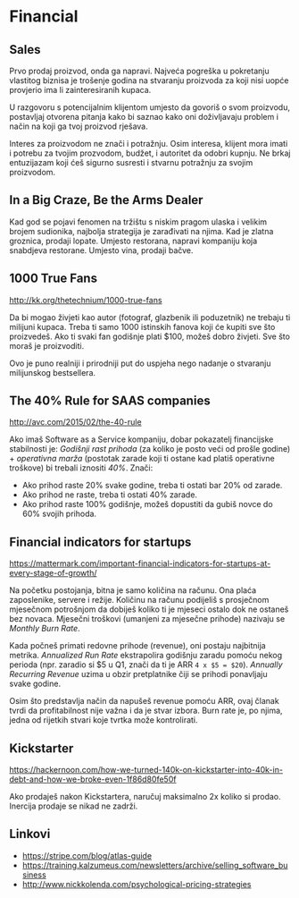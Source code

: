# Financial

## Sales

Prvo prodaj proizvod, onda ga napravi. Najveća pogreška u pokretanju vlastitog biznisa je trošenje godina na stvaranju proizvoda za koji nisi uopće provjerio ima li zainteresiranih kupaca.

U razgovoru s potencijalnim klijentom umjesto da govoriš o svom proizvodu, postavljaj otvorena pitanja kako bi saznao kako oni doživljavaju problem i način na koji ga tvoj proizvod rješava.

Interes za proizvodom ne znači i potražnju. Osim interesa, klijent mora imati i potrebu za tvojim prozvodom, budžet, i autoritet da odobri kupnju. Ne brkaj entuzijazam koji ćeš sigurno susresti i stvarnu potražnju za svojim proizvodom.

## In a Big Craze, Be the Arms Dealer

Kad god se pojavi fenomen na tržištu s niskim pragom ulaska i velikim brojem sudionika, najbolja strategija je zarađivati na njima. Kad je zlatna groznica, prodaji lopate. Umjesto restorana, napravi kompaniju koja snabdjeva restorane. Umjesto vina, prodaji bačve.

## 1000 True Fans

http://kk.org/thetechnium/1000-true-fans

Da bi mogao živjeti kao autor (fotograf, glazbenik ili poduzetnik) ne trebaju ti milijuni kupaca. Treba ti samo 1000 istinskih fanova koji će kupiti sve što proizvedeš. Ako ti svaki fan godišnje plati $100, možeš dobro živjeti. Sve što moraš je proizvoditi.

Ovo je puno realniji i prirodniji put do uspjeha nego nadanje o stvaranju milijunskog bestsellera.

## The 40% Rule for SAAS companies

http://avc.com/2015/02/the-40-rule

Ako imaš Software as a Service kompaniju, dobar pokazatelj financijske stabilnosti je:
*Godišnji rast prihoda* (za koliko je posto veći od prošle godine) + *operativna marža* (postotak zarade koji ti ostane kad platiš operativne troškove) bi trebali iznositi *40%*.
Znači:
  * Ako prihod raste 20% svake godine, treba ti ostati bar 20% od zarade.
  * Ako prihod ne raste, treba ti ostati 40% zarade.
  * Ako prihod raste 100% godišnje, možeš dopustiti da gubiš novce do 60% svojih prihoda.

## Financial indicators for startups

https://mattermark.com/important-financial-indicators-for-startups-at-every-stage-of-growth/

Na početku postojanja, bitna je samo količina na računu. Ona plaća zaposlenike, servere i režije. Količinu na računu podijeliš s prosječnom mjesečnom potrošnjom da dobiješ koliko ti je mjeseci ostalo dok ne ostaneš bez novaca. Mjesečni troškovi (umanjeni za mjesečne prihode) nazivaju se *Monthly Burn Rate*.

Kada počneš primati redovne prihode (revenue), oni postaju najbitnija metrika. *Annualized Run Rate* ekstrapolira godišnju zaradu pomoću nekog perioda (npr. zaradio si $5 u Q1, znači da ti je ARR `4 x $5 = $20`).
*Annually Recurring Revenue* uzima u obzir pretplatnike čiji se prihodi ponavljaju svake godine.

Osim što predstavlja način da napušeš revenue pomoću ARR, ovaj članak tvrdi da profitabilnost nije važna i da je stvar izbora. Burn rate je, po njima, jedna od rijetkih stvari koje tvrtka može kontrolirati.

## Kickstarter

https://hackernoon.com/how-we-turned-140k-on-kickstarter-into-40k-in-debt-and-how-we-broke-even-1f86d80fe50f

Ako prodaješ nakon Kickstartera, naručuj maksimalno 2x koliko si prodao. Inercija prodaje se nikad ne zadrži.

## Linkovi

* https://stripe.com/blog/atlas-guide
* https://training.kalzumeus.com/newsletters/archive/selling_software_business
* http://www.nickkolenda.com/psychological-pricing-strategies


